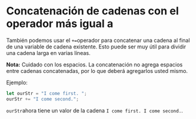 # Concatenación de cadenas con el operador más igual a

También podemos usar el `+=`operador para concatenar una cadena al final de una variable de cadena existente. Esto puede ser muy útil para dividir una cadena larga en varias líneas.

**Nota:** Cuidado con los espacios. La concatenación no agrega espacios entre cadenas concatenadas, por lo que deberá agregarlos usted mismo.

Ejemplo:

```js
let ourStr = "I come first. ";
ourStr += "I come second.";

```

`ourStr`ahora tiene un valor de la cadena `I come first. I come second.`.